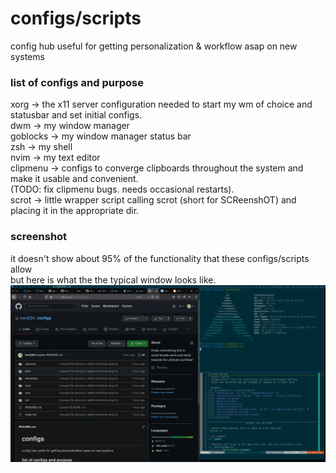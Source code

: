 # configs/scripts
config hub useful for getting personalization & workflow asap on new systems   

### list of configs and purpose
xorg -> the x11 server configuration needed to start my wm of choice and statusbar and set initial configs.   
dwm -> my window manager  
goblocks -> my window manager status bar  
zsh -> my shell  
nvim -> my text editor  
clipmenu -> configs to converge clipboards throughout the system and make it usable and convenient.  
(TODO: fix clipmenu bugs. needs occasional restarts).    
scrot -> little wrapper script calling scrot (short for SCReenshOT) and placing it in the appropriate dir.  
### screenshot
it doesn't show about 95% of the functionality that these configs/scripts allow  
but here is what the the typical window looks like.  
![alt text](https://github.com/trent234/configs/blob/master/screenshot.png)
